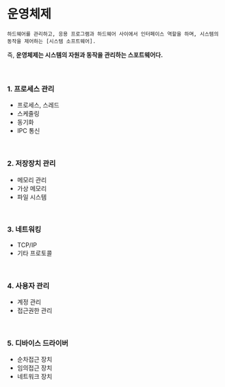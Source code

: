 # 운영체제
```
하드웨어를 관리하고, 응용 프로그램과 하드웨어 사이에서 인터페이스 역할을 하며, 시스템의 동작을 제어하는 [시스템 소프트웨어].
```
즉, **운영체제는 시스템의 자원과 동작을 관리하는 스포트웨어다.**
<br><br><br>

### 1. 프로세스 관리
- 프로세스, 스레드
- 스케줄링
- 동기화
- IPC 통신
<br>

### 2. 저장장치 관리
- 메모리 관리
- 가상 메모리
- 파일 시스템
<br>

### 3. 네트워킹
- TCP/IP
- 기타 프로토콜
<br>

### 4. 사용자 관리
- 계정 관리
- 접근권한 관리
<br>

### 5. 디바이스 드라이버
- 순차접근 장치
- 임의접근 장치
- 네트워크 장치